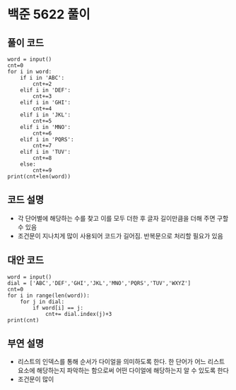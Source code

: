 # 백준 5622 풀이
## 풀이 코드
```
word = input()
cnt=0
for i in word:
    if i in 'ABC':
        cnt+=2
    elif i in 'DEF':
        cnt+=3
    elif i in 'GHI':
        cnt+=4
    elif i in 'JKL':
        cnt+=5
    elif i in 'MNO':
        cnt+=6
    elif i in 'PQRS':
        cnt+=7
    elif i in 'TUV':
        cnt+=8
    else:
        cnt+=9
print(cnt+len(word))
```
## 코드 설명
- 각 단어별에 해당하는 수를 찾고 이를 모두 더한 후 글자 길이만큼을 더해 주면 구할 수 있음
- 조건문이 지나치게 많이 사용되어 코드가 길어짐. 반복문으로 처리할 필요가 있음
## 대안 코드
```
word = input()
dial = ['ABC','DEF','GHI','JKL','MNO','PQRS','TUV','WXYZ']
cnt=0
for i in range(len(word)):
    for j in dial:
        if word[i] == j:
            cnt+= dial.index(j)+3
print(cnt)
```
## 부연 설명
- 리스트의 인덱스를 통해 순서가 다이얼을 의미하도록 한다. 한 단어가 어느 리스트 요소에 해당하는지 파악하는 함으로써 어떤 다이얼에 해당하는지 알 수 있도록 한다
- 조건문이 많이 
